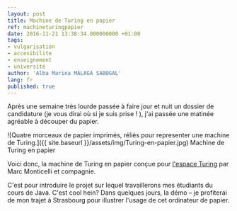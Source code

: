 ```yaml
---
layout: post
title: Machine de Turing en papier
ref: machineturingpapier
date: 2016-11-21 13:38:34.000000000 +01:00
tags:
- vulgarisation
- accesibilite
- enseignement
- université
author: 'Alba Marina MÁLAGA SABOGAL'
lang: fr
published: true
---
```


Après une semaine très lourde passée à faire jour et nuit un dossier de
candidature (je vous dirai où si je suis prise ! ), j'ai passée une
matinée agréable à découper du papier.

![Quatre morceaux de papier imprimés, réliés pour representer une machine de Turing.]({{ site.baseurl }}/assets/img/Turing-en-papier.jpg)
Machine de Turing en papier

Voici donc, la machine de Turing en papier conçue pour [l'espace Turing](http://www.espace-turing.fr) par Marc Monticelli et compagnie.

C'est pour introduire le projet sur lequel travaillerons mes étudiants du cours de Java. C'est cool hein? Dans quelques jours, la démo – je profiterai de mon trajet à Strasbourg pour illustrer l'usage de cet ordinateur de papier.
